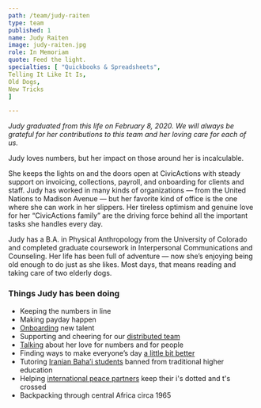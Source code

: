 ```yaml
---
path: /team/judy-raiten
type: team
published: 1
name: Judy Raiten
image: judy-raiten.jpg
role: In Memoriam
quote: Feed the light.
specialties: [ "Quickbooks & Spreadsheets",
Telling It Like It Is,
Old Dogs,
New Tricks
]

---
```


*Judy graduated from this life on February 8, 2020. We will always be grateful for her contributions to this team and her loving care for each of us.*

Judy loves numbers, but her impact on those around her is incalculable.

She keeps the lights on and the doors open at CivicActions with steady support on invoicing, collections, payroll, and onboarding for clients and staff. Judy has worked in many kinds of organizations — from the United Nations to Madison Avenue — but her favorite kind of office is the one where she can work in her slippers. Her tireless optimism and genuine love for her “CivicActions family” are the driving force behind all the important tasks she handles every day.

Judy has a B.A. in Physical Anthropology from the University of Colorado and completed graduate coursework in Interpersonal Communications and Counseling. Her life has been full of adventure — now she’s enjoying being old enough to do just as she likes. Most days, that means reading and taking care of two elderly dogs. 




### Things Judy has been doing
* Keeping the numbers in line
* Making payday happen
* [Onboarding](https://civicactions-handbook.readthedocs.io/en/latest/03-policies/employment/) new talent
* Supporting and cheering for our [distributed team](https://medium.com/civicactions/how-remote-working-helps-us-live-our-dreams-and-get-more-work-done-1af24b27467)
* [Talking](https://drive.google.com/file/d/1gID4dD9_H3O1SftTOI0V6BBKI-rEZ9EE/view?usp=sharing) about her love for numbers and for people
* Finding ways to make everyone’s day [a little bit better](https://drive.google.com/a/civicactions.com/file/d/0B19L6s1KzDkZVWdCVUtvZjV0Wkh4VWJUM0VMOWxPQ3J1RmxN/view?usp=sharing)
* Tutoring [Iranian Baha’i students](http://bihe.org/) banned from traditional higher education
* Helping [international peace partners](https://www.un.org/en/about-un/) keep their i's dotted and t's crossed
* Backpacking through central Africa circa 1965

